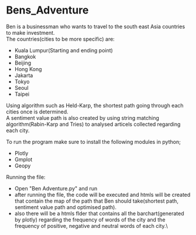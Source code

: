 # Bens_Adventure
Ben is a businessman who wants to travel to the south east Asia countries to make investment.  
The countries(cities to be more specific) are:  
- Kuala Lumpur(Starting and ending point)
- Bangkok
- Beijing
- Hong Kong
- Jakarta
- Tokyo
- Seoul
- Taipei

Using algorithm such as Held-Karp, the shortest path going through each cities once is determined.  
A sentiment value path is also created by using string matching algorithm(Rabin-Karp and Tries) to analysed articels collected regarding each city.  

To run the program make sure to install the following modules in python;
- Plotly
- Gmplot
- Geopy


Running the file:
- Open "Ben Adventure.py" and run
- after running the file, the code will be executed and htmls will be created that contain the map of the path that Ben should take(shortest path, sentiment value path and optimised path).
- also there will be a htmls flder that contains all the barchart(generated by plotly) regarding the frequency of words of the city and the frequency of positive, negative and neutral words of each city.\
